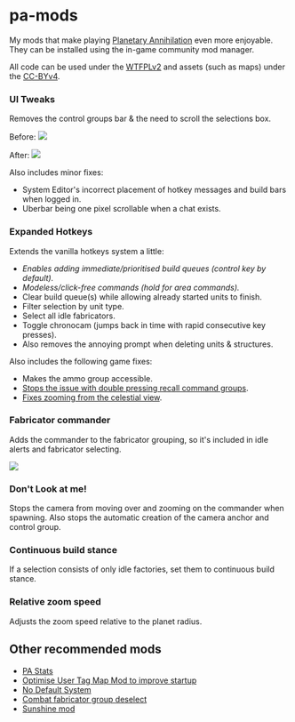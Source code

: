 # pa-mods
My mods that make playing [Planetary Annihilation][pa] even more enjoyable. They can be installed using the in-game community mod manager.

All code can be used under the [WTFPLv2] and assets (such as maps) under the [CC-BYv4].

[pa]: http://www.uberent.com/pa/
[CC-BYv4]: https://creativecommons.org/licenses/by/4.0/
[WTFPLv2]: http://www.wtfpl.net/txt/copying/

### UI Tweaks

Removes the control groups bar & the need to scroll the selections box.

Before: ![](http://i.cubeupload.com/jROT7r.png)

After: ![](http://i.cubeupload.com/Gk7hR6.png)

Also includes minor fixes:

- System Editor's incorrect placement of hotkey messages and build bars when logged in.
- Uberbar being one pixel scrollable when a chat exists.


### Expanded Hotkeys

Extends the vanilla hotkeys system a little:

- *Enables adding immediate/prioritised build queues (control key by default).*
- *Modeless/click-free commands (hold for area commands).*
- Clear build queue(s) while allowing already started units to finish.
- Filter selection by unit type.
- Select all idle fabricators.
- Toggle chronocam (jumps back in time with rapid consecutive key presses).
- Also removes the annoying prompt when deleting units & structures.

Also includes the following game fixes:
- Makes the ammo group accessible.
- [Stops the issue with double pressing recall command groups][alphaBug].
- [Fixes zooming from the celestial view][4025].

[alphaBug]: https://forums.uberent.com/threads/hotfix-build-83796-with-release-build-82834-is-live.68993/page-9#post-1094588
[4025]: http://pa.lennardf1989.com/Tracker/index.php?do=details&task_id=4025


### Fabricator commander
Adds the commander to the fabricator grouping, so it's included in idle alerts and fabricator selecting.

![](http://i.cubeupload.com/tBuK0U.png)


### Don't Look at me!

Stops the camera from moving over and zooming on the commander when spawning. Also stops the automatic creation of the camera anchor and control group.


### Continuous build stance

If a selection consists of only idle factories, set them to continuous build stance.


### Relative zoom speed

Adjusts the zoom speed relative to the planet radius.


## Other recommended mods

- [PA Stats](https://forums.uberent.com/threads/rel-pa-stats-86422.50690/)
- [Optimise User Tag Map Mod to improve startup](https://forums.uberent.com/threads/wip-optimise-user-tag-map-mod-to-improve-startup.63917/)
- [No Default System](https://forums.uberent.com/threads/rel-no-default-system-1-0-1-86422.68589/)
- [Combat fabricator group deselect](https://forums.uberent.com/threads/combat-fabricator-group-deselect.69462/)
- [Sunshine mod](https://forums.uberent.com/threads/alphas-particle-effect-workshop.68427/page-5#post-1098662)
